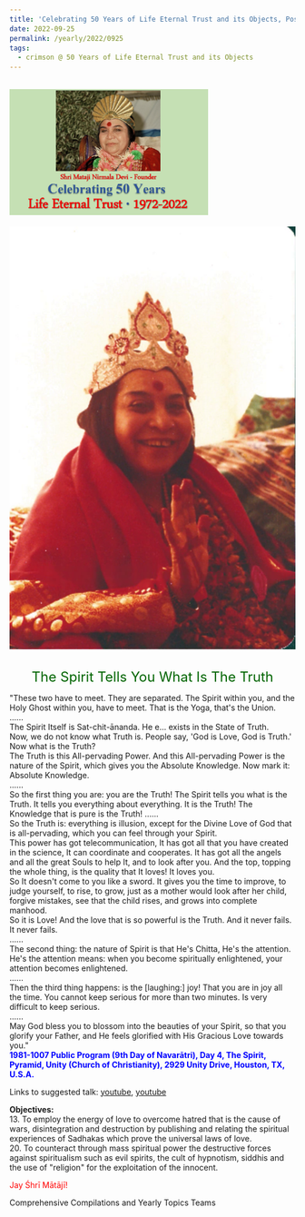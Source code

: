 ```yaml
---
title: 'Celebrating 50 Years of Life Eternal Trust and its Objects, Post 27'
date: 2022-09-25
permalink: /yearly/2022/0925
tags:
  - crimson @ 50 Years of Life Eternal Trust and its Objects
---
```


<br>
<div style="text-align: left"><img src="/images/Celebrating50YearsLET.png" width="350" /></div><br>

<div style="text-align: center"><img src="/images/image1017_Asha_and_Peter_Brownscombe_Collection.png" /></div>

<br>
<p style="color:DarkGreen; text-align:center">
<font size="+2"><b></b>The Spirit Tells You What Is The Truth<br></font>
</p>

<p>
"These two have to meet. They are separated. The Spirit within you, and the Holy Ghost within you, have to meet. That is the Yoga, that's the Union.<br>
......<br>
The Spirit Itself is Sat-chit-ānanda. He e... exists in the State of Truth.<br>
Now, we do not know what Truth is. People say, 'God is Love, God is Truth.' Now what is the Truth? <br>
The Truth is this All-pervading Power. And this All-pervading Power is the nature of the Spirit, which gives you the Absolute Knowledge. Now mark it: Absolute Knowledge.<br>
......<br>
So the first thing you are: you are the Truth! The Spirit tells you what is the Truth. It tells you everything about everything. It is the Truth! The Knowledge that is pure is the Truth!  
......<br>
So the Truth is: everything is illusion, except for the Divine Love of God that is all-pervading, which you can feel through your Spirit.<br>
This power has got telecommunication, It has got all that you have created in the science, It can coordinate and cooperates. It has got all the angels and all the great Souls to help It, and to look after you. And the top, topping the whole thing, is the quality that It loves! It loves you.<br>
So It doesn't come to you like a sword. It gives you the time to improve, to judge yourself, to rise, to grow, just as a mother would look after her child, forgive mistakes, see that the child rises, and grows into complete manhood.<br>
So it is Love! And the love that is so powerful is the Truth. And it never fails. It never fails.<br>
......<br>
The second thing: the nature of Spirit is that He's Chitta, He's the attention. He's the attention means: when you become spiritually enlightened, your attention becomes enlightened.<br>
......<br>
Then the third thing happens: is the [laughing:] joy! That you are in joy all the time. You cannot keep serious for more than two minutes. Is very difficult to keep serious.<br> 
......<br>
May God bless you to blossom into the beauties of your Spirit, so that you glorify your Father, and He feels glorified with His Gracious Love towards you."<br>
<font color="blue"><b>1981-1007 Public Program (9th Day of Navarātri), Day 4, The Spirit, Pyramid, Unity (Church of Christianity), 2929 Unity Drive, Houston, TX, U.S.A.</b></font><br>
</p>

Links to suggested talk: <a href="https://youtu.be/sK2yxG3t3L8"> youtube</a>, <a href="https://www.youtube.com/watch?v=R8M2Gk5RSbo"> youtube</a><br>

<p>
<b>Objectives:</b><br>
13. To employ the energy of love to overcome hatred that is the cause of wars, disintegration and destruction by publishing and relating the spiritual experiences of Sadhakas which prove the universal laws of love.<br>
20. To counteract through mass spiritual power the destructive forces against spiritualism such as evil spirits, the cult of hypnotism, siddhis and the use of "religion" for the exploitation of the innocent.<br>
</p>

<p style="color:red;">Jay Śhrī Mātājī!<br></p>

<p>Comprehensive Compilations and Yearly Topics Teams</p>
